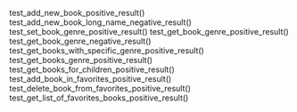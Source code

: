 test_add_new_book_positive_result()
test_add_new_book_long_name_negative_result()
test_set_book_genre_positive_result()
test_get_book_genre_positive_result()
test_get_book_genre_negative_result()
test_get_books_with_specific_genre_positive_result()
test_get_books_genre_positive_result()
test_get_books_for_children_positive_result()
test_add_book_in_favorites_positive_result()
test_delete_book_from_favorites_positive_result()
test_get_list_of_favorites_books_positive_result()

